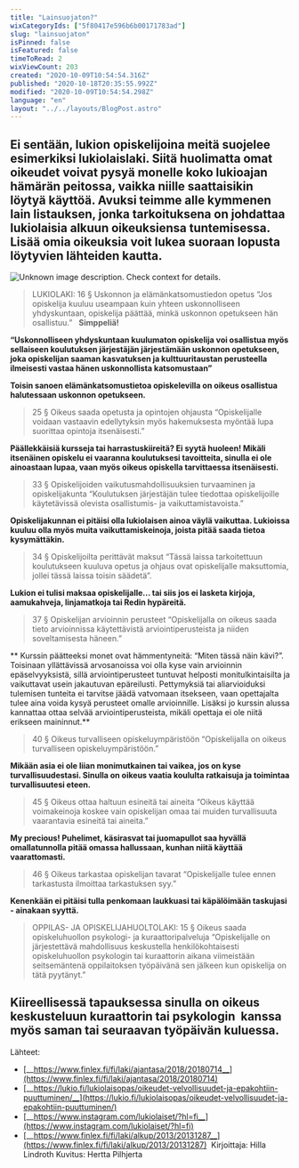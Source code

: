 ```yaml
---
title: "Lainsuojaton?"
wixCategoryIds: ["5f80417e596b6b00171783ad"]
slug: "lainsuojaton"
isPinned: false
isFeatured: false
timeToRead: 2
wixViewCount: 203
created: "2020-10-09T10:54:54.316Z"
published: "2020-10-18T20:35:55.992Z"
modified: "2020-10-09T10:54:54.298Z"
language: "en"
layout: "../../layouts/BlogPost.astro"
---
```

## Ei sentään, lukion opiskelijoina meitä suojelee esimerkiksi lukiolaislaki. Siitä huolimatta omat oikeudet voivat pysyä monelle koko lukioajan hämärän peitossa, vaikka niille saattaisikin löytyä käyttöä. Avuksi teimme alle kymmenen lain listauksen, jonka tarkoituksena on johdattaa lukiolaisia alkuun oikeuksiensa tuntemisessa. Lisää omia oikeuksia voit lukea suoraan lopusta löytyvien lähteiden kautta.
![Unknown image description. Check context for details.](https://static.wixstatic.com/media/8b055d_e702eaa5d18e4b069fb266438155ea62~mv2.jpg)

> LUKIOLAKI:
> 16 § Uskonnon ja elämänkatsomustiedon opetus
> “Jos opiskelija kuuluu useampaan kuin yhteen uskonnolliseen yhdyskuntaan, opiskelija päättää, minkä uskonnon opetukseen hän osallistuu.”
&nbsp;
**Simppeliä!**

**“Uskonnolliseen yhdyskuntaan kuulumaton opiskelija voi osallistua myös sellaiseen koulutuksen järjestäjän järjestämään uskonnon opetukseen, joka opiskelijan saaman kasvatuksen ja kulttuuritaustan perusteella ilmeisesti vastaa hänen uskonnollista katsomustaan”**

**Toisin sanoen elämänkatsomustietoa opiskelevilla on oikeus osallistua halutessaan uskonnon opetukseen.**


> 25 § Oikeus saada opetusta ja opintojen ohjausta
> “Opiskelijalle voidaan vastaavin edellytyksin myös hakemuksesta myöntää lupa suorittaa opintoja itsenäisesti.”

**Päällekkäisiä kursseja tai harrastuskiireitä? Ei syytä huoleen! Mikäli itsenäinen opiskelu ei vaaranna koulutuksesi tavoitteita, sinulla ei ole ainoastaan lupaa, vaan myös oikeus opiskella tarvittaessa itsenäisesti.**

> 33 § Opiskelijoiden vaikutusmahdollisuuksien turvaaminen ja opiskelijakunta
> “Koulutuksen järjestäjän tulee tiedottaa opiskelijoille käytetävissä olevista osallistumis- ja vaikuttamistavoista.”

**Opiskelijakunnan ei pitäisi olla lukiolaisen ainoa väylä vaikuttaa. Lukioissa kuuluu olla myös muita vaikuttamiskeinoja, joista pitää saada tietoa kysymättäkin.**

> 34 § Opiskelijoilta perittävät maksut
> “Tässä laissa tarkoitettuun koulutukseen kuuluva opetus ja ohjaus ovat opiskelijalle maksuttomia, jollei tässä laissa toisin säädetä”.

**Lukion ei tulisi maksaa opiskelijalle... tai siis jos ei lasketa kirjoja, aamukahveja, linjamatkoja tai Redin hypäreitä.**

> 37 § Opiskelijan arvioinnin perusteet
> “Opiskelijalla on oikeus saada tieto arvioinnissa käytettävistä arviointiperusteista ja niiden soveltamisesta häneen.”

** Kurssin päätteeksi monet ovat hämmentyneitä: “Miten tässä näin kävi?”. Toisinaan yllättävissä arvosanoissa voi olla kyse vain arvioinnin epäselvyyksistä, sillä arviointiperusteet tuntuvat helposti monitulkintaisilta ja vaikuttavat usein jakautuvan epäreilusti. Pettymyksiä tai aliarvioiduksi tulemisen tunteita ei tarvitse jäädä vatvomaan itsekseen, vaan opettajalta tulee aina voida kysyä perusteet omalle arvioinnille. Lisäksi jo kurssin alussa kannattaa ottaa selvää arviointiperusteista, mikäli opettaja ei ole niitä erikseen maininnut.**

> 40 § Oikeus turvalliseen opiskeluympäristöön
> “Opiskelijalla on oikeus turvalliseen opiskeluympäristöön.”

**Mikään asia ei ole liian monimutkainen tai vaikea, jos on kyse turvallisuudestasi. Sinulla on oikeus vaatia koululta ratkaisuja ja toimintaa turvallisuutesi eteen.**

> 45 § Oikeus ottaa haltuun esineitä tai aineita
> “Oikeus käyttää voimakeinoja koskee vain opiskelijan omaa tai muiden turvallisuuta vaarantavia esineitä tai aineita.”

**My precious! Puhelimet, käsirasvat tai juomapullot saa hyvällä omallatunnolla pitää omassa hallussaan, kunhan niitä käyttää vaarattomasti.**

> 46 § Oikeus tarkastaa opiskelijan tavarat
> “Opiskelijalle tulee ennen tarkastusta ilmoittaa tarkastuksen syy.”

**Kenenkään ei pitäisi tulla penkomaan laukkuasi tai käpälöimään taskujasi - ainakaan syyttä.**

> OPPILAS- JA OPISKELIJAHUOLTOLAKI:
> 15 § Oikeus saada opiskeluhuollon psykologi- ja kuraattoripalveluja
> “Opiskelijalle on järjestettävä mahdollisuus keskustella henkilökohtaisesti opiskeluhuollon psykologin tai kuraattorin aikana viimeistään seitsemäntenä oppilaitoksen työpäivänä sen jälkeen kun opiskelija on tätä pyytänyt.”

**Kiireellisessä tapauksessa sinulla on oikeus keskusteluun kuraattorin tai psykologin  kanssa myös saman tai seuraavan työpäivän kuluessa.**
---
Lähteet:
- [__https://www.finlex.fi/fi/laki/ajantasa/2018/20180714__](https://www.finlex.fi/fi/laki/ajantasa/2018/20180714)
- [__https://lukio.fi/lukiolaisopas/oikeudet-velvollisuudet-ja-epakohtiin-puuttuminen/__](https://lukio.fi/lukiolaisopas/oikeudet-velvollisuudet-ja-epakohtiin-puuttuminen/)
- [__https://www.instagram.com/lukiolaiset/?hl=fi__](https://www.instagram.com/lukiolaiset/?hl=fi)
- [__https://www.finlex.fi/fi/laki/alkup/2013/20131287__](https://www.finlex.fi/fi/laki/alkup/2013/20131287)&nbsp;
Kirjoittaja: Hilla Lindroth
Kuvitus: Hertta Pilhjerta
